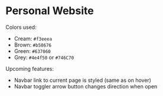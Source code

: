 # Personal Website

Colors used:
* Cream: `#f3eeea`
* Brown: `#b58676`
* Green: `#637060`
* Grey: `#4e4f50` or `#746C70`

Upcoming features:
* Navbar link to current page is styled (same as on hover)
* Navbar toggler arrow button changes direction when open